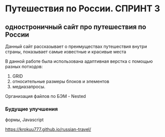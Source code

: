 

# Путешествия по России. СПРИНТ 3

## одностроничный сайт про путешествия по России
Данный сайт рассказывает о преимуществах путешествия внутри страны, показывает самые известные и красивые места

В данной работе была использована адаптивная верстка с помощью разных потходов:
1. GRID
2. относительные размеры блоков и элементов
3. медиазапросы.

Организация файлов по БЭМ - Nested

### Будущие улучшения
формы, Javascript


https://krokuu777.github.io/russian-travel/
